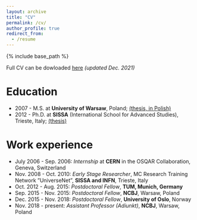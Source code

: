 ```yaml
---
layout: archive
title: "CV"
permalink: /cv/
author_profile: true
redirect_from:
  - /resume
---
```


{% include base_path %}

Full CV can be dowloaded [here](http://ahryczuk.github.io/files/CV.pdf) _(updated Dec. 2021)_

Education
======
* 2007 - M.S. at **University of Warsaw**, Poland;  [(thesis, in Polish)](http://ahryczuk.github.io/files/1100-MGR-FZ-FTE-83121100158.pdf)
* 2012 - Ph.D. at **SISSA** (International School for Advanced Studies), Trieste, Italy; [(thesis)](http://ahryczuk.github.io/files/PhD_Andrzej_Hryczuk.pdf)


Work experience
======
* July 2006 - Sep. 2006: _Internship_ at **CERN** in the OSQAR Collaboration, Geneva, Switzerland
* Nov. 2008 - Oct. 2010: _Early Stage Researcher_, MC Research Training Network ”UniverseNet”, **SISSA and INFN**, Trieste, Italy
* Oct. 2012 - Aug. 2015: _Postdoctoral Fellow_, **TUM, Munich, Germany**
* Sep. 2015 - Nov. 2015: _Postdoctoral Fellow_, **NCBJ**, Warsaw, Poland
* Dec. 2015 - Nov. 2018: _Postdoctoral Fellow_, **University of Oslo**, Norway
* Nov. 2018 - present: _Assistant Professor (Adiunkt)_, **NCBJ**, Warsaw, Poland
